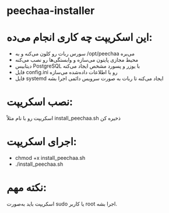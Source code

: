# peechaa-installer

# این اسکریپت چه کاری انجام می‌ده:
* سورس ربات رو کلون می‌کنه و به /opt/peechaa می‌بره
* محیط مجازی پایتون می‌سازه و وابستگی‌ها رو نصب می‌کنه
* دیتابیس PostgreSQL با یوزر و پسورد مشخص ایجاد می‌کنه
* فایل config.ini رو با اطلاعات داده‌شده می‌سازه
* فایل systemd ایجاد می‌کنه تا ربات به صورت سرویس دائمی اجرا بشه

# نصب اسکریپت:
اسکریپت رو با نام مثلاً install_peechaa.sh ذخیره کن



# اجرای اسکریپت:
* chmod +x install_peechaa.sh
* ./install_peechaa.sh


# نکته مهم:
اسکریپت باید به‌صورت sudo یا کاربر root اجرا بشه.

